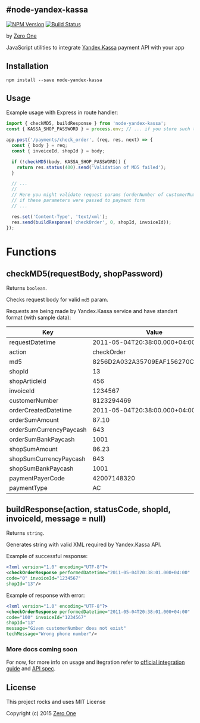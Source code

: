 #node-yandex-kassa
---
[![NPM Version](https://img.shields.io/npm/v/node-yandex-kassa.svg?style=flat)](https://www.npmjs.com/package/node-yandex-kassa)
[![Build Status](https://img.shields.io/travis/ZeroOneStudio/node-yandex-kassa.svg?style=flat)](https://travis-ci.org/ZeroOneStudio/node-yandex-kassa)

by [Zero One](http://www.zeroone.st)

JavaScript utilities to integrate [Yandex.Kassa](https://kassa.yandex.ru/) payment API with your app

## Installation

```
npm install --save node-yandex-kassa
```

## Usage

Example usage with Express in route handler:

```javascript
import { checkMD5, buildResponse } from 'node-yandex-kassa';
const { KASSA_SHOP_PASSWORD } = process.env; // ... if you store such things there

app.post('/payments/check_order', (req, res, next) => {
  const { body } = req;
  const { invoiceId, shopId } = body;

  if (!checkMD5(body, KASSA_SHOP_PASSWORD)) {
  	return res.status(400).send('Validation of MD5 failed');
  }

  // ...
  //
  // Here you might validate request params (orderNumber of customerNumber, for example)
  // if these parameters were passed to payment form
  // ...

  res.set('Content-Type', 'text/xml');
  res.send(buildResponse('checkOrder', 0, shopId, invoiceId));
});

```

# Functions

## checkMD5(requestBody, shopPassword)

Returns `boolean`.

Checks request body for valid `md5` param.

Requests are being made by Yandex.Kassa service and have standart format (with sample data):

| Key  | Value |
------ | ----- |
| requestDatetime | 2011-05-04T20:38:00.000+04:00 |
| action |	checkOrder|
| md5 |	8256D2A032A35709EAF156270C9EFE2E |
| shopId | 13 |
| shopArticleId | 456 |
| invoiceId | 1234567 |
| customerNumber | 8123294469 |
| orderCreatedDatetime | 2011-05-04T20:38:00.000+04:00 |
| orderSumAmount | 87.10 |
| orderSumCurrencyPaycash | 643 |
| orderSumBankPaycash | 1001 |
| shopSumAmount | 86.23 |
| shopSumCurrencyPaycash | 643 |
| shopSumBankPaycash | 1001 |
| paymentPayerCode | 42007148320 |
| paymentType | AC |


## buildResponse(action, statusCode, shopId, invoiceId, message = null)

Returns `string`.

Generates string with valid XML required by Yandex.Kassa API.

Example of successful response:

```xml
<?xml version="1.0" encoding="UTF-8"?>
<checkOrderResponse performedDatetime="2011-05-04T20:38:01.000+04:00"
code="0" invoiceId="1234567"
shopId="13"/>
```

Example of response with error:

```xml
<?xml version="1.0" encoding="UTF-8"?>
<checkOrderResponse performedDatetime="2011-05-04T20:38:01.000+04:00"
code="100" invoiceId="1234567"
shopId="13"
message="Given customerNumber does not exist"
techMessage="Wrong phone number"/>
```

### More docs coming soon

For now, for more info on usage and itegration refer to [official integration guide](https://money.yandex.ru/doc.xml?id=527069) and [API spec](https://money.yandex.ru/doc.xml?id=527069).

## License

This project rocks and uses MIT License

Copyright (c) 2015 [Zero One](http://www.zeroone.st)
